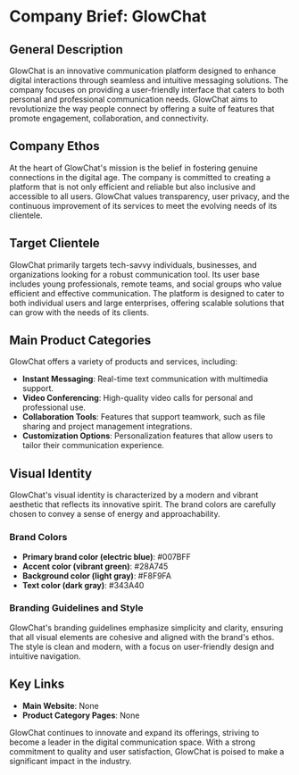 # Company Brief: GlowChat

## General Description
GlowChat is an innovative communication platform designed to enhance digital interactions through seamless and intuitive messaging solutions. The company focuses on providing a user-friendly interface that caters to both personal and professional communication needs. GlowChat aims to revolutionize the way people connect by offering a suite of features that promote engagement, collaboration, and connectivity.

## Company Ethos
At the heart of GlowChat's mission is the belief in fostering genuine connections in the digital age. The company is committed to creating a platform that is not only efficient and reliable but also inclusive and accessible to all users. GlowChat values transparency, user privacy, and the continuous improvement of its services to meet the evolving needs of its clientele.

## Target Clientele
GlowChat primarily targets tech-savvy individuals, businesses, and organizations looking for a robust communication tool. Its user base includes young professionals, remote teams, and social groups who value efficient and effective communication. The platform is designed to cater to both individual users and large enterprises, offering scalable solutions that can grow with the needs of its clients.

## Main Product Categories
GlowChat offers a variety of products and services, including:
- **Instant Messaging**: Real-time text communication with multimedia support.
- **Video Conferencing**: High-quality video calls for personal and professional use.
- **Collaboration Tools**: Features that support teamwork, such as file sharing and project management integrations.
- **Customization Options**: Personalization features that allow users to tailor their communication experience.

## Visual Identity
GlowChat's visual identity is characterized by a modern and vibrant aesthetic that reflects its innovative spirit. The brand colors are carefully chosen to convey a sense of energy and approachability.

### Brand Colors
- **Primary brand color (electric blue)**: #007BFF
- **Accent color (vibrant green)**: #28A745
- **Background color (light gray)**: #F8F9FA
- **Text color (dark gray)**: #343A40

### Branding Guidelines and Style
GlowChat's branding guidelines emphasize simplicity and clarity, ensuring that all visual elements are cohesive and aligned with the brand's ethos. The style is clean and modern, with a focus on user-friendly design and intuitive navigation.

## Key Links
- **Main Website**: None
- **Product Category Pages**: None

GlowChat continues to innovate and expand its offerings, striving to become a leader in the digital communication space. With a strong commitment to quality and user satisfaction, GlowChat is poised to make a significant impact in the industry.
